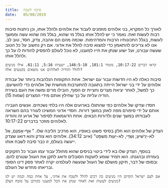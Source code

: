 ```yaml
---
title:  סיבה לשבח
date:   05/08/2019
---
```


לאורך כל המקרא, בני אלוהים מוזמנים לעבוד את אלוהים ולהלל אותו, וכן ניתנות סיבות רבות לעשות זאת. נאמר כי יש להלל אותו בגלל מי שהוא, בגלל מה שהוא עשה וממשך לעשות, בגלל התכונותיו הרבות והמדהימות. שכמה מהם הם אהבה, צדק, חסד, טוב לב. אנו לא צריכים להתאמץ כדי למצוא סיבה להלל את אדוני. אם רק נחשוב על כל הטוב שעשה עבורנו, ועל ישוע שנתן את חייו למעננו, לא נוכל לעולם להפסיק להודות לו על כך ולהלל אותו. 

`קראו דברים 10:17-22, מזמור 101:1, 146:5-10, ישעיהו 5:16, 61:11. אילו מניעים להלל והודיה לאלוהים אנו מוצאים בקטעים אלה?`

סיבות כאלה לא היו חדשות עבור עם ישראל. אחת התקופות הנלהבות ביותר של עבודת אלוהים על ידי בני ישראל הייתה בתגובה להתערבות מוחשית של אלוהים כדי להושיעם. כך למשל, לאחר יציאת מצרים וחציית ים הסוף, הובילו מרים ומשה את העם בשירת הודיה עליזה על כך שחילץ אותם מידי המצרים (שמות 15). 

חסדו וצדקו של אלוהים כפי שהתגלו בארועים אלה היו בלתי נשכחים. אנשים העבירו אותם על ידי סיפורם מפה לאוזן במשך דורות. חסדי אדוני המשיכו לעורר בהם השראה לעבודתו במשך שנים ולדורות הבאים. אחת הדוגמאות לסיפור של ארוע זה והודיה לאלוהים מוזכר בדברים 10:17-22.

הצדק של אלוהים הוא חלק בסיסי פשוט באופיו, הוא מרכיב הליבה שלו. " אַף-אָמְנָם, אֵל לֹא-יַרְשִׁיעַ;    וְשַׁדַּי, לֹא-יְעַוֵּת מִשְׁפָּט" (איוב 34:12). אלוהים הוא צודק והוא דואג שצדק ייעשה בעולם, זו כבר סיבה לשבח אותו.

בנוסף, הצדק שלו בא לידי ביטוי בניסים שהוא מחולל עבור עמו ועבור כל הזקוקים בעזרתו ובהגנתו. הוא תמיד שומע לזעקות הסובלים ודואג לתקן את העוול שנגרם להם. ובסופו של דבר, תיקון מושלם של העוול שנעשה לעולמינו יקרה לאחר פסק דינו הסופי ובריאתו מחדש של העולם. 

`אם לעם ישראל הקדום היו מניעים כה רבים להלל ולשבח את אדוני, על אחת כמה וכמה יש לנו מניעים לעשות זאת לאחר שנתן את הכל למעננו כקורבן על מזבח הצלב?`